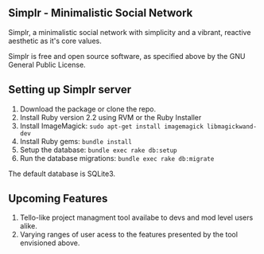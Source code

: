 ## Simplr - Minimalistic Social Network

Simplr, a minimalistic social network with simplicity and a vibrant, reactive aesthetic as it's core values.

Simplr is free and open source software, as specified above by the GNU General Public License.

## Setting up Simplr server

1. Download the package or clone the repo.
2. Install Ruby version 2.2 using RVM or the Ruby Installer
3. Install ImageMagick: `sudo apt-get install imagemagick libmagickwand-dev`
4. Install Ruby gems: `bundle install`
5. Setup the database: `bundle exec rake db:setup`
6. Run the database migrations: `bundle exec rake db:migrate`

The default database is SQLite3.

## Upcoming Features

1. Tello-like project managment tool availabe to devs and mod level users alike.
2. Varying ranges of user acess to the features presented by the tool envisioned above.
